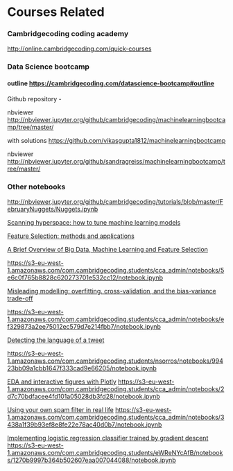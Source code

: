 # Courses Related 

### Cambridgecoding coding academy

http://online.cambridgecoding.com/quick-courses



### Data Science bootcamp 


#### outline https://cambridgecoding.com/datascience-bootcamp#outline

Github repository - 


nbviewer http://nbviewer.jupyter.org/github/cambridgecoding/machinelearningbootcamp/tree/master/

with solutions 
https://github.com/vikasgupta1812/machinelearningbootcamp

nbviewer http://nbviewer.jupyter.org/github/sandragreiss/machinelearningbootcamp/tree/master/


### Other notebooks 
http://nbviewer.jupyter.org/github/cambridgecoding/tutorials/blob/master/FebruaryNuggets/Nuggets.ipynb

[Scanning hyperspace: how to tune machine learning models](http://nbviewer.jupyter.org/urls/s3-eu-west-1.amazonaws.com/com.cambridgecoding.students/cca_admin/notebooks/2f890508a400ae12c39fa070c5daf954/notebook.ipynb)

[Feature Selection: methods and applications](http://online.cambridgecoding.com/notebooks/cca_admin/feature-selection-methods-and-applications-2)

[A Brief Overview of Big Data, Machine Learning and Feature Selection](http://online.cambridgecoding.com/notebooks/cca_admin/a-brief-overview-of-big-data-machine-learning-and-feature-selection)

https://s3-eu-west-1.amazonaws.com/com.cambridgecoding.students/cca_admin/notebooks/5e6c0f765b8828c620273701e532cc12/notebook.ipynb

[Misleading modelling: overfitting. cross-validation, and the bias-variance trade-off](http://online-dev.cambridgecoding.com/notebooks/cca_admin/misleading-modelling-overfitting-crossvalidation-and-the-biasvariance-tradeoff)

https://s3-eu-west-1.amazonaws.com/com.cambridgecoding.students/cca_admin/notebooks/ef329873a2ee75012ec579d7e214fbb7/notebook.ipynb



[Detecting the language of a tweet](http://online.cambridgecoding.com/notebooks/nsorros/detecting-the-language-of-a-tweet-4)

https://s3-eu-west-1.amazonaws.com/com.cambridgecoding.students/nsorros/notebooks/99423bb09a1cbb1647f333cad9e66205/notebook.ipynb



[EDA and interactive figures with Plotly](http://online.cambridgecoding.com/notebooks/cca_admin/eda-and-interactive-figures-with-plotly) 
https://s3-eu-west-1.amazonaws.com/com.cambridgecoding.students/cca_admin/notebooks/2d7c70bdfacee4fd101a05028db3fd28/notebook.ipynb


[Using your own spam filter in real life](http://online.cambridgecoding.com/notebooks/cca_admin/using-your-own-spam-filter-in-real-life) 
https://s3-eu-west-1.amazonaws.com/com.cambridgecoding.students/cca_admin/notebooks/3438a1f39b93ef8e8fe22e78ac40d0b7/notebook.ipynb

[Implementing logistic regression classifier trained by gradient descent](http://online.cambridgecoding.com/notebooks/eWReNYcAfB/implementing-logistic-regression-classifier-trained-by-gradient-descent-4)
https://s3-eu-west-1.amazonaws.com/com.cambridgecoding.students/eWReNYcAfB/notebooks/1270b9997b364b502607eaa007044088/notebook.ipynb
